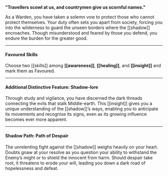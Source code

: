 **"Travellers scowl at us, and countrymen give us scornful names."**

As a Warden, you have taken a solemn vow to protect those who cannot protect themselves. Your duty often sets you apart from society, forcing you into the wilderness to guard the unseen borders where the [[shadow]] encroaches. Though misunderstood and feared by those you defend, you endure the burden for the greater good.

---

#### **Favoured Skills**  
Choose two [[skills]] among **[[awareness]]**, **[[healing]]**, and **[[insight]]** and mark them as Favoured.  

---

#### **Additional Distinctive Feature: Shadow-lore**  
Through study and vigilance, you have discerned the dark threads connecting the evils that stalk Middle-earth. This [[insight]] gives you a unique understanding of the [[shadow]]’s ways, enabling you to anticipate its movements and recognise its signs, even as its growing influence becomes ever more apparent.  

---

#### **Shadow Path: Path of Despair**  
The unrelenting fight against the [[shadow]] weighs heavily on your heart. Doubts gnaw at your resolve as you question your ability to withstand the Enemy’s might or to shield the innocent from harm. Should despair take root, it threatens to erode your will, leading you down a dark road of hopelessness and defeat.  
